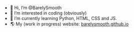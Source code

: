 - 👋 Hi, I’m @BarelySmooth
- 👀 I’m interested in coding (obviously)
- 🌱 I’m currently learning Python, HTML, CSS and JS.
- 🌎 My (work in progress) website: [barelysmooth.github.io](https://barelysmooth.github.io/ "Website Link")

<!---
BarelySmooth/BarelySmooth is a ✨ special ✨ repository because its `README.md` (this file) appears on your GitHub profile.
You can click the Preview link to take a look at your changes.
--->
